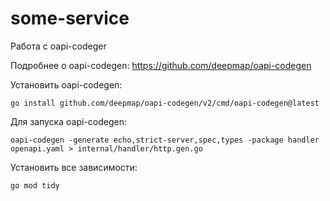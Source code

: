 # some-service

Работа с oapi-codeger

Подробнее о oapi-codegen: https://github.com/deepmap/oapi-codegen

Установить oapi-codegen:
```
go install github.com/deepmap/oapi-codegen/v2/cmd/oapi-codegen@latest
```

Для запуска oapi-codegen:
```
oapi-codegen -generate echo,strict-server,spec,types -package handler openapi.yaml > internal/handler/http.gen.go
```

Установить все зависимости:
```
go mod tidy
```